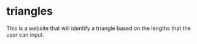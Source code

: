 triangles
=========

This is a website that will identify a triangle based on the lengths that the user can input. 
